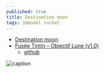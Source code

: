 ```yaml
---
published: true
title: Destination moon
tags: 3dmodel rocket
---
```

- [Destination moon](https://pierremuth.wordpress.com/2018/09/08/destination-moon/)
- [Fusée Tintin – Objectif Lune (v1.0)](http://blog.gregory-vienot.fr/fusee-tintin-objectif-lune/)
	- [github](https://github.com/pierre-muth/MoonRocket3D)


![caption](https://raw.githubusercontent.com/pierre-muth/MoonRocket3D/master/IMG_6053.jpg)
